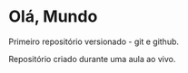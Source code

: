 # Olá, Mundo
 Primeiro repositório versionado - git e github.

 Repositório criado durante uma aula ao vivo.
